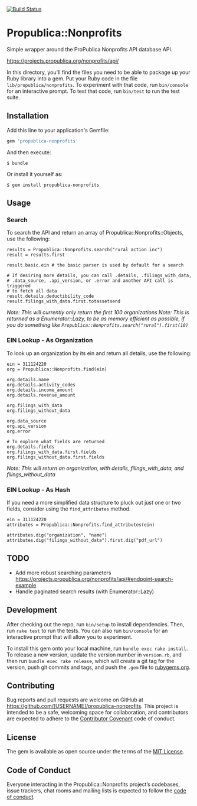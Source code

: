 [![Build Status](https://travis-ci.org/Rakefire/propublica-nonprofits.svg?branch=master)](https://travis-ci.org/Rakefire/propublica-nonprofits)

# Propublica::Nonprofits

Simple wrapper around the ProPublica Nonprofits API database API.

https://projects.propublica.org/nonprofits/api/

In this directory, you'll find the files you need to be able to package up your Ruby library into a gem. Put your Ruby code in the file `lib/propublica/nonprofits`. To experiment with that code, run `bin/console` for an interactive prompt. To test that code, run `bin/test` to run the test suite.

## Installation

Add this line to your application's Gemfile:

```ruby
gem 'propublica-nonprofits'
```

And then execute:

    $ bundle

Or install it yourself as:

    $ gem install propublica-nonprofits

## Usage

### Search
To search the API and return an array of Propublica::Nonprofits::Objects, use the following:

    results = Propublica::Nonprofits.search("rural action inc")
    result = results.first

    result.basic.ein # the basic parser is used by default for a search

    # If desiring more details, you can call .details, .filings_with_data,
    # .data_source, .api_version, or .error and another API call is triggered
    # to fetch all data
    result.details.deductibility_code
    result.filings_with_data.first.totassetsend

*Note: This will currently only return the first 100 organizations*
*Note: This is returned as a Enumerator::Lazy, to be as memory efficient as possible, if you do something like `Propublica::Nonprofits.search("rural").first(10)`*


### EIN Lookup - As Organization
To look up an organization by its ein and return all details, use the following:

    ein = 311124220
    org = Propublica::Nonprofits.find(ein)

    org.details.name
    org.details.activity_codes
    org.details.income_amount
    org.details.revenue_amount

    org.filings_with_data
    org.filings_without_data

    org.data_source
    org.api_version
    org.error

    # To explore what fields are returned
    org.details.fields
    org.filings_with_data.first.fields
    org.filings_without_data.first.fields

  *Note: This will return an organization, with details, filings_with_data, and filings_without_data*

### EIN Lookup - As Hash

If you need a more simplified data structure to pluck out just one or two fields,
consider using the `find_attributes` method.

    ein = 311124220
    attributes = Propublica::Nonprofits.find_attributes(ein)

    attributes.dig("organization", "name")
    attributes.dig("filings_without_data").first.dig("pdf_url")

## TODO

- Add more robust searching parameters https://projects.propublica.org/nonprofits/api/#endpoint-search-example
- Handle paginated search results (with Enumerator::Lazy)

## Development

After checking out the repo, run `bin/setup` to install dependencies. Then, run `rake test` to run the tests. You can also run `bin/console` for an interactive prompt that will allow you to experiment.

To install this gem onto your local machine, run `bundle exec rake install`. To release a new version, update the version number in `version.rb`, and then run `bundle exec rake release`, which will create a git tag for the version, push git commits and tags, and push the `.gem` file to [rubygems.org](https://rubygems.org).

## Contributing

Bug reports and pull requests are welcome on GitHub at https://github.com/[USERNAME]/propublica-nonprofits. This project is intended to be a safe, welcoming space for collaboration, and contributors are expected to adhere to the [Contributor Covenant](http://contributor-covenant.org) code of conduct.

## License

The gem is available as open source under the terms of the [MIT License](https://opensource.org/licenses/MIT).

## Code of Conduct

Everyone interacting in the Propublica::Nonprofits project’s codebases, issue trackers, chat rooms and mailing lists is expected to follow the [code of conduct](https://github.com/Rakefire/propublica-nonprofits/blob/master/CODE_OF_CONDUCT.md).
